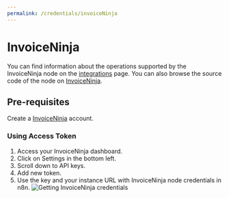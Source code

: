 ```yaml
---
permalink: /credentials/invoiceNinja
---
```



# InvoiceNinja
You can find information about the operations supported by the InvoiceNinja node on the [integrations](https://n8n.io/integrations/n8n-nodes-base.invoiceNinja) page. You can also browse the source code of the node on [InvoiceNinja](https://github.com/n8n-io/n8n/tree/master/packages/nodes-base/nodes/InvoiceNinja).

## Pre-requisites

Create a [InvoiceNinja](https://www.invoiceninja.com/) account.

### Using Access Token

1. Access your InvoiceNinja dashboard.
2. Click on Settings in the bottom left.
3. Scroll down to API keys.
4. Add new token.
5. Use the key and your instance URL with InvoiceNinja node credentials in n8n.
![Getting InvoiceNinja credentials](https://i.imgur.com/KieU3At.gif)




